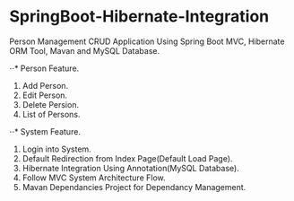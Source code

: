 # SpringBoot-Hibernate-Integration
Person Management CRUD Application Using Spring Boot MVC, Hibernate ORM Tool, Mavan and MySQL Database.  

⋅⋅* Person Feature. 
1. Add Person.
2. Edit Person.
3. Delete Persion.
4. List of Persons.

⋅⋅* System Feature. 
1. Login into System.
2. Default Redirection from Index Page(Default Load Page).
3. Hibernate Integration Using Annotation(MySQL Database).
4. Follow MVC System Architecture Flow.
5. Mavan Dependancies Project for Dependancy Management.
